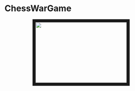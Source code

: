 # ChessWarGame

<p align="center">
<img src="https://github.com/MayaGembom/ChessWarGame/blob/main/ChessWarGame.gif" width="300" height="200" border="10"/>
</p>
